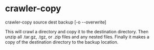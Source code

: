# crawler-copy

crawler-copy source dest backup [-o --overwrite]

This will crawl a directory and copy it to the destination directory. Then unzip all .tar.gz, .tgz, or .zip files and any nested files. Finally it makes a copy of the destination directory to the backup location.

